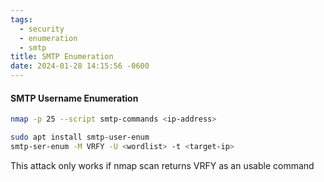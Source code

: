 ```yaml
---
tags:
  - security
  - enumeration
  - smtp
title: SMTP Enumeration
date: 2024-01-28 14:15:56 -0600
---
```


#### SMTP Username Enumeration

````bash
nmap -p 25 --script smtp-commands <ip-address>

sudo apt install smtp-user-enum
smtp-ser-enum -M VRFY -U <wordlist> -t <target-ip>
````

This attack only works if nmap scan returns VRFY as an usable command
